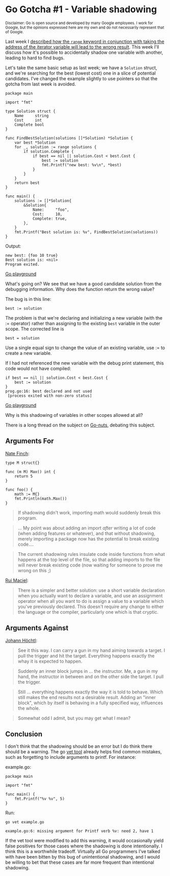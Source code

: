 # Go Gotcha #1 - Variable shadowing

<small>Disclaimer: Go is open source and developed by many Google employees. I work for Google, but the opinions expressed here are my own and do not necessarily represent that of Google.</small>

Last week I [described how the `range` keyword in conjunction with taking the address of the iterator variable will lead to the wrong result][Go gotcha #0]. This week I'll discuss how it's possible to accidentally shadow one variable with another, leading to hard to find bugs.

Let's take the same basic setup as last week; we have a `Solution` struct, and we're searching for the best (lowest cost) one in a slice of potential candidates. I've changed the example slightly to use pointers so that the gotcha from last week is avoided.

	package main

	import "fmt"

	type Solution struct {
		Name     string
		Cost     int
		Complete bool
	}

	func FindBestSolution(solutions []*Solution) *Solution {
		var best *Solution
		for _, solution := range solutions {
			if solution.Complete {
				if best == nil || solution.Cost < best.Cost {
					best := solution
					fmt.Printf("new best: %v\n", *best)
				}
			}
		}
		return best
	}

	func main() {
		solutions := []*Solution{
			&Solution{
				Name:     "foo",
				Cost:     10,
				Complete: true,
			},
		}
		fmt.Printf("Best solution is: %v", FindBestSolution(solutions))
	}

Output:

	new best: {foo 10 true}
	Best solution is: <nil>
	Program exited.

[Go playground][Basic main program]

What's going on? We see that we have a good candidate solution from the debugging information. Why does the function return the wrong value?

The bug is in this line:

	best := solution

The problem is that we're declaring and initializing a new variable (with the := operator) rather than assigning to the existing `best` variable in the outer scope. The corrected line is

	best = solution
	
Use a single equal sign to change the value of an existing variable, use := to create a new variable.

If I had not referenced the new variable with the debug print statement, this code would not have compiled:

	if best == nil || solution.Cost < best.Cost {
		best := solution
	}
	prog.go:16: best declared and not used
	 [process exited with non-zero status]

[Go playground][Without the print]

Why is this shadowing of variables in other scopes allowed at all?

There is a long thread on the subject on [Go-nuts][Go-nuts thread], debating this subject.

## Arguments For

[Nate Finch][]:

	type M struct{}

	func (m M) Max() int {
		return 5
	}

	func foo() {
		math := M{}
		fmt.Println(math.Max())
	}

>If shadowing didn't work, importing math would suddenly break this program.

>...
>My point was about adding an import *after* writing a lot of code (when
adding features or whatever), and that without shadowing, merely importing
a package now has the potential to break existing code....

>The current shadowing rules insulate code inside functions from what
happens at the top level of the file, so that adding imports to the file
will never break existing code (now waiting for someone to prove me wrong
on this ;)
	

[Rui Maciel][]:
> There is a simpler and better solution: use a short variable declaration
when you actually want to declare a variable, and use an assignment
operator when all you want to do is assign a value to a variable which
you've previously declared. This doesn't require any change to either
the language or the compiler, particularly one which is that cryptic.


## Arguments Against
[Johann Höchtl][]:
> See it this way. I can carry a gun in my hand aiming towards a target. I
pull the trigger and hit the target. Everything happens exactly the whay
it is expected to happen.

> Suddenly an inner block jumps in ... the instructor. Me, a gun in my
hand, the instructor in between and on the other side the target. I pull
the trigger.

> Still ... everything happens exactly the way it is told to behave. Which
still makes the end results not a desirable result. Adding an "inner
block", which by itself is behaving in a fully specified way,
influences the whole.

> Somewhat odd I admit, but you may get what I mean?

## Conclusion
I don't think that the shadowing should be an error but I do think there should be a warning. The go [vet tool][] already helps find common mistakes, such as forgetting to include arguments to printf. For instance:

example.go:

	package main

	import "fmt"

	func main() {
		fmt.Printf("%v %v", 5)
	}

Run:

	go vet example.go

	example.go:6: missing argument for Printf verb %v: need 2, have 1

If the vet tool were modified to add this warning, it would occasionally yield false positives for those cases where the shadowing is done intentionally. I think this is a worthwhile tradeoff. Virtually all Go programmers I've talked with have been bitten by this bug of unintentional shadowing, and I would be willing to bet that these cases are far more frequent than intentional shadowing.

[Go gotcha #0]:http://developmentality.wordpress.com/2014/02/25/go-gotcha-0-why-taking-the-address-of-an-iterated-variable-is-wrong/
[Basic main program]:http://play.golang.org/p/kD1KH3XEl6
[Without the print]:http://play.golang.org/p/2inCx36NRz
[Go-nuts thread]:http://grokbase.com/t/gg/golang-nuts/132kx1r460/go-nuts-shadowing-a-proposal-to-improve-visibility-usage-analysis
[vet tool]:http://godoc.org/code.google.com/p/go.tools/cmd/vet
[Johann Höchtl]:http://grokbase.com/t/gg/golang-nuts/132kx1r460/go-nuts-shadowing-a-proposal-to-improve-visibility-usage-analysis#20130219gzendywv5rzy7ro247mwul2hl4
[Rui Maciel]:http://grokbase.com/t/gg/golang-nuts/132kx1r460/go-nuts-shadowing-a-proposal-to-improve-visibility-usage-analysis#20130219pbdc2h6cq4crsg3fs5edeop2em
[Nate Finch]:http://grokbase.com/t/gg/golang-nuts/132kx1r460/go-nuts-shadowing-a-proposal-to-improve-visibility-usage-analysis/nested/page/2#20130222hwdrzknz72lr6udzppo2mlmc6q
